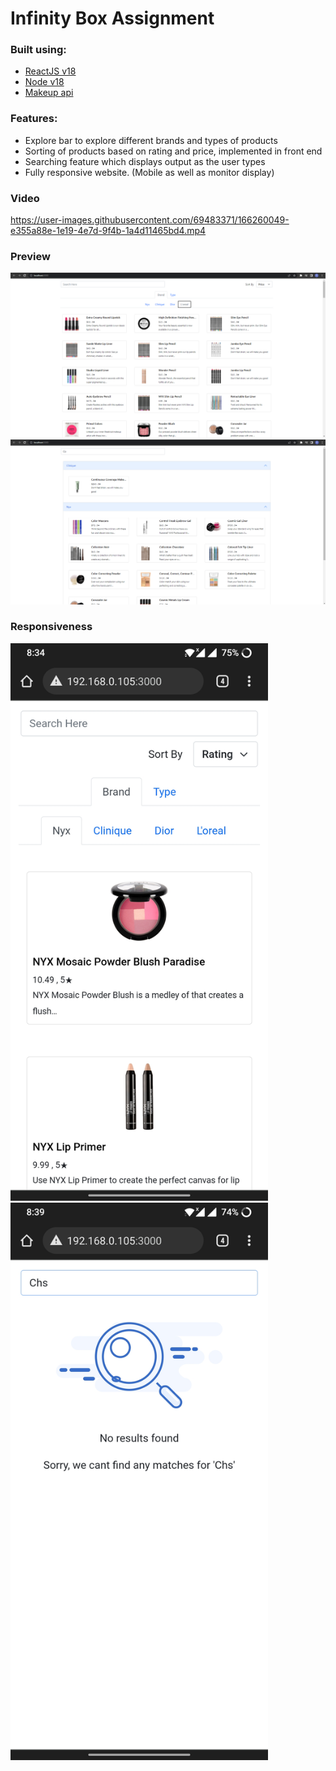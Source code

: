# Infinity Box Assignment

### Built using: 
* [ReactJS v18](https://reactjs.org/)
* [Node v18](https://nodejs.org/en/)
* [Makeup api](https://makeup-api.herokuapp.com/)

### Features:
* Explore bar to explore different brands and types of products
* Sorting of products based on rating and price, implemented in front end
* Searching feature which displays output as the user types
* Fully responsive website. (Mobile as well as monitor display)

### Video
https://user-images.githubusercontent.com/69483371/166260049-e355a88e-1e19-4e7d-9f4b-1a4d11465bd4.mp4

### Preview
![Monitor1](https://github.com/madmax7874/infinityboxasg/blob/main/src/assets/screenshots/monitor1.png)
![Monitor2](https://github.com/madmax7874/infinityboxasg/blob/main/src/assets/screenshots/monitor2.png)
### Responsiveness
<img src="https://github.com/madmax7874/infinityboxasg/blob/main/src/assets/screenshots/mobile1.jpg" width="412" height="892"> <img src="https://github.com/madmax7874/infinityboxasg/blob/main/src/assets/screenshots/mobile2.jpg" width="412" height="892">
